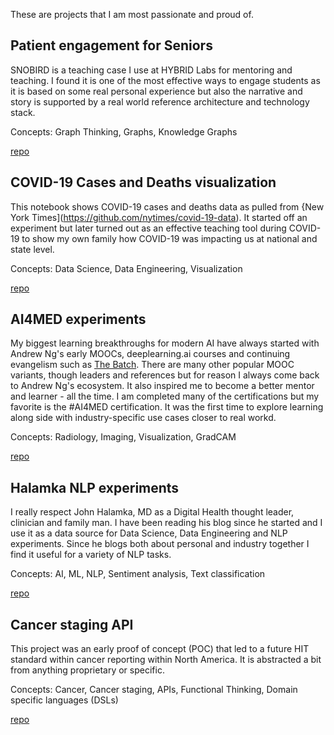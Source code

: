 These are projects that I am most passionate and proud of.


## Patient engagement for Seniors
SNOBIRD is a teaching case I use at HYBRID Labs for mentoring and teaching.  I found it is one of the most effective ways to engage students as it is based on some real personal experience but also the narrative and story is supported by a real world reference architecture and technology stack.

Concepts:  Graph Thinking, Graphs, Knowledge Graphs

[repo]()

## COVID-19 Cases and Deaths visualization
This notebook shows COVID-19 cases and deaths data as pulled from {New York Times](https://github.com/nytimes/covid-19-data).  It started off an experiment but later turned out as an effective teaching tool during COVID-19 to show my own family how COVID-19 was impacting us at national and state level.

Concepts: Data Science, Data Engineering, Visualization

[repo](https://github.com/nalbarr/covid19-cases-deaths)

## AI4MED experiments
My biggest learning breakthroughs for modern AI have always started with Andrew Ng's early MOOCs, deeplearning.ai courses and continuing evangelism such as [The Batch](https://read.deeplearning.ai/the-batch/).  There are many other popular MOOC variants, though leaders and references but for reason I always come back to Andrew Ng's ecosystem.  It also inspired me to become a better mentor and learner - all the time.  I am completed many of the certifications but my favorite is the #AI4MED certification.  It was the first time to explore learning along side with industry-specific use cases closer to real workd.

Concepts:  Radiology, Imaging, Visualization, GradCAM

[repo](https://github.com/nalbarr/coursera-ai4med-course3/tree/master/week3)

## Halamka NLP experiments
I really respect John Halamka, MD as a Digital Health thought leader, clinician and family man.  I have been reading his blog since he started and I use it as a data source for Data Science, Data Engineering and NLP experiments.  Since he blogs both about personal and industry together I find it useful for a variety of NLP tasks.

Concepts:  AI, ML, NLP, Sentiment analysis, Text classification

[repo]()

## Cancer staging API
This project was an early proof of concept (POC) that led to a future HIT standard within cancer reporting within North America.  It is abstracted a bit from anything proprietary or specific. 

Concepts:  Cancer, Cancer staging, APIs, Functional Thinking, Domain specific languages (DSLs)

[repo]()

